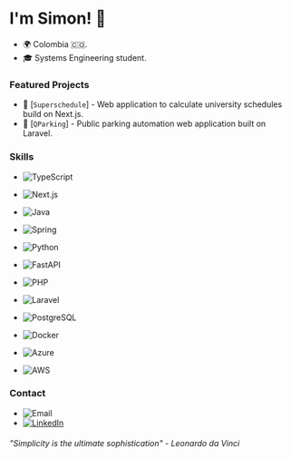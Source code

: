# I'm Simon! 👋

- 🌍 Colombia 🇨🇴.
- 🎓 Systems Engineering student.

### Featured Projects

- 🚀 [`Superschedule`] - Web application to calculate university schedules build on Next.js.
- 🚀 [`QParking`] - Public parking automation web application built on Laravel.

### Skills

- ![TypeScript](https://img.shields.io/badge/-TypeScript-007ACC?style=flat-square&logo=typescript&logoColor=white)
- ![Next.js](https://img.shields.io/badge/-Next.js-000000?style=flat-square&logo=next.js&logoColor=white)
  
- ![Java](https://img.shields.io/badge/-Java-007396?style=flat-square&logo=java&logoColor=white)
- ![Spring](https://img.shields.io/badge/spring-%236DB33F.svg?style=flat-square&logo=spring&logoColor=white)
  
- ![Python](https://img.shields.io/badge/-Python-3776AB?style=flat-square&logo=python&logoColor=white)
- ![FastAPI](https://img.shields.io/badge/-FastAPI-009688?style=flat-square&logo=fastapi&logoColor=white)
  
- ![PHP](https://img.shields.io/badge/-PHP-777BB4?style=flat-square&logo=php&logoColor=white)
- ![Laravel](https://img.shields.io/badge/-Laravel-FF2D20?style=flat-square&logo=laravel&logoColor=white)
  
- ![PostgreSQL](https://img.shields.io/badge/-PostgreSQL-336791?style=flat-square&logo=postgresql&logoColor=white)
- ![Docker](https://img.shields.io/badge/-Docker-2496ED?style=flat-square&logo=docker&logoColor=white)
- ![Azure](https://img.shields.io/badge/-Azure-0089D6?style=flat-square&logo=microsoft-azure&logoColor=white)
- ![AWS](https://img.shields.io/badge/-AWS-232F3E?style=flat-square&logo=amazon-aws&logoColor=white)

### Contact

- ![Email](https://img.shields.io/badge/Email-simon.gon.mon%40gmail.com-red?style=flat-square&logo=gmail&logoColor=white)
- [![LinkedIn](https://img.shields.io/badge/LinkedIn-Simón%20González%20Montoya-blue?style=flat-square&logo=linkedin&logoColor=white)](https://www.linkedin.com/in/simon-gon-mon/)


###### "Simplicity is the ultimate sophistication" - Leonardo da Vinci

